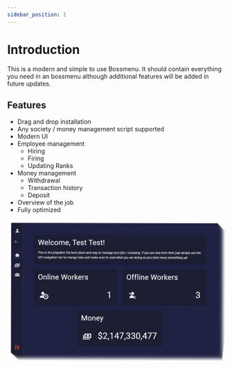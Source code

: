 ```yaml
---
sidebar_position: 1
---
```


# Introduction

This is a modern and simple to use Bossmenu. It should contain everything you need in an bossmenu although additional features will be added in future updates.

## Features

- Drag and drop installation
- Any society / money management script supported
- Modern UI
- Employee management
  - Hiring
  - Firing
  - Updating Ranks
- Money management
  - Withdrawal
  - Transaction history
  - Deposit
- Overview of the job
- Fully optimized

![](./assets/images/introduction1.webp)
